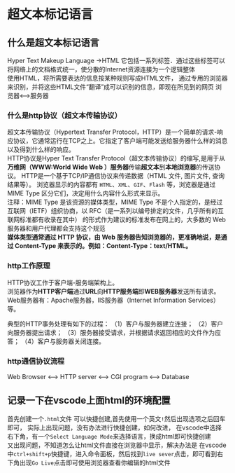 # 超文本标记语言

## 什么是超文本标记语言

Hyper Text Makeup Language  ->HTML
它包括一系列标签．通过这些标签可以将网络上的文档格式统一，使分散的Internet资源连接为一个逻辑整体  
使用HTML，将所需要表达的信息按某种规则写成HTML文件，
通过专用的浏览器来识别，并将这些HTML文件“翻译”成可以识别的信息，即现在所见到的网页
浏览器<-->服务器

### 什么是http协议（超文本传输协议）

超文本传输协议（Hypertext Transfer Protocol，HTTP）是一个简单的请求-响应协议，它通常运行在TCP之上。它指定了客户端可能发送给服务器什么样的消息以及得到什么样的响应。  
HTTP协议是Hyper Text Transfer Protocol（超文本传输协议）的缩写,是用于从**万维网（WWW:World Wide Web ）服务器**传输**超文本**到**本地浏览器**的传送协议。
HTTP是一个基于TCP/IP通信协议来传递数据（HTML 文件, 图片文件, 查询结果等）。
浏览器显示的内容都有 `HTML`、`XML`、`GIF`、`Flash` 等，浏览器是通过 MIME Type 区分它们，决定用什么内容什么形式来显示。  
注释：MIME Type 是该资源的媒体类型，MIME Type 不是个人指定的，是经过互联网（IETF）组织协商，以 RFC（是一系列以编号排定的文件，几乎所有的互联网标准都有收录在其中） 的形式作为建议的标准发布在网上的，大多数的 Web 服务器和用户代理都会支持这个规范   
**媒体类型通常通过 HTTP 协议，由 Web 服务器告知浏览器的，更准确地说，是通过 Content-Type 来表示的。例如：Content-Type：text/HTML。**  

### http工作原理

HTTP协议工作于客户端-服务端架构上。  
浏览器作为**HTTP客户端**通过**URL**向**HTTP服务端**即**WEB服务器**发送所有请求。  
Web服务器有：Apache服务器，IIS服务器（Internet Information Services）等。  
 
典型的HTTP事务处理有如下的过程：
（1）客户与服务器建立连接；
（2）客户向服务器提出请求；
（3）服务器接受请求，并根据请求返回相应的文件作为应答；
（4）客户与服务器关闭连接。

### http通信协议流程

Web Browser  <--> HTTP server <--> CGI program <--> Database


## 记录一下在vscode上面html的环境配置

首先创建一个`.html`文件
可以快捷创建,首先使用一个英文`!`然后出现选项之后回车即可，
实际上出现问题，没有办法进行快捷创建，如何改进，
在vscode中选择右下角，有一个`Select Language Mode`来选择语言，换成html即可快捷创建  
又出现问题，不知道怎么让html文件直接在浏览器中显示，解决办法是
在vscode中`ctrl+shift+p`快捷键，进入命令面板，然后找到`live sever`点击，即可看到右下角出现`Go Live`点击即可使用浏览器查看你编辑的html文件

